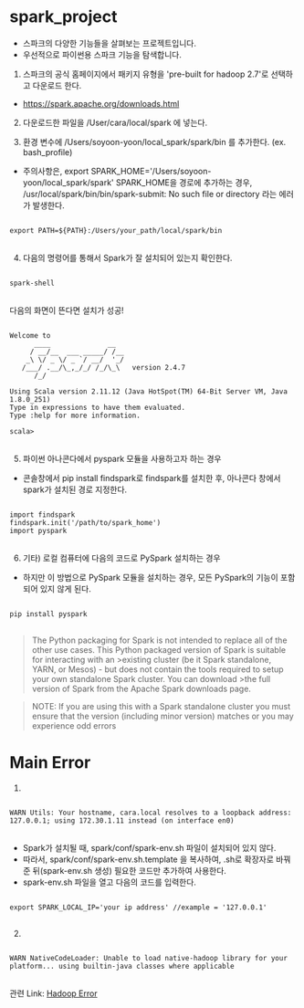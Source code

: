 spark_project
=============

* 스파크의 다양한 기능들을 살펴보는 프로젝트입니다.
* 우선적으로 파이썬용 스파크 기능을 탐색합니다.



1. 스파크의 공식 홈페이지에서 패키지 유형을 'pre-built for hadoop 2.7'로 선택하고 다운로드 한다.
 * https://spark.apache.org/downloads.html


2. 다운로드한 파일을 /User/cara/local/spark 에 넣는다.

3. 환경 변수에 /Users/soyoon-yoon/local_spark/spark/bin 를 추가한다. (ex. bash_profile)
 * 주의사항은, export SPARK_HOME='/Users/soyoon-yoon/local_spark/spark' SPARK_HOME을 경로에 추가하는 경우, 
      /usr/local/spark/bin/bin/spark-submit: No such file or directory 라는 에러가 발생한다.
      
<pre>
<code>
export PATH=${PATH}:/Users/your_path/local/spark/bin
</code>
</pre>

4. 다음의 명령어를 통해서 Spark가 잘 설치되어 있는지 확인한다. 
<pre>
<code>
spark-shell
</code>
</pre>

다음의 화면이 뜬다면 설치가 성공!

<pre>
<code>
Welcome to
      ____              __
     / __/__  ___ _____/ /__
    _\ \/ _ \/ _ `/ __/  '_/
   /___/ .__/\_,_/_/ /_/\_\   version 2.4.7
      /_/
         
Using Scala version 2.11.12 (Java HotSpot(TM) 64-Bit Server VM, Java 1.8.0_251)
Type in expressions to have them evaluated.
Type :help for more information.

scala>
</code>
</pre>

5. 파이썬 아나콘다에서 pyspark 모듈을 사용하고자 하는 경우
* 콘솔창에서 pip install findspark로 findspark를 설치한 후, 아나콘다 창에서 spark가 설치된 경로 지정한다.

<pre>
<code>
import findspark
findspark.init('/path/to/spark_home')
import pyspark
</code>
</pre>


6. 기타) 로컬 컴퓨터에 다음의 코드로 PySpark 설치하는 경우
 * 하지만 이 방법으로 PySpark 모듈을 설치하는 경우, 모든 PySpark의 기능이 포함되어 있지 않게 된다. 
 
<pre>
<code>
pip install pyspark 
</code>
</pre>


>The Python packaging for Spark is not intended to replace all of the other use cases. This Python packaged version of Spark is suitable for interacting with an >existing cluster (be it Spark standalone, YARN, or Mesos) - but does not contain the tools required to setup your own standalone Spark cluster. You can download >the full version of Spark from the Apache Spark downloads page.

>NOTE: If you are using this with a Spark standalone cluster you must ensure that the version (including minor version) matches or you may experience odd errors


Main Error 
=============
1. 
<pre>
<code>
WARN Utils: Your hostname, cara.local resolves to a loopback address: 127.0.0.1; using 172.30.1.11 instead (on interface en0)
</code>
</pre>

* Spark가 설치될 때, spark/conf/spark-env.sh 파일이 설치되어 있지 않다. 
* 따라서, spark/conf/spark-env.sh.template 을 복사하여, .sh로 확장자로 바꿔준 뒤(spark-env.sh 생성) 필요한 코드만 추가하여 사용한다. 
* spark-env.sh 파일을 열고 다음의 코드를 입력한다. 
<pre>
<code>
export SPARK_LOCAL_IP='your ip address' //example = '127.0.0.1'
</code>
</pre>


2.
<pre>
<code>
WARN NativeCodeLoader: Unable to load native-hadoop library for your platform... using builtin-java classes where applicable
</code>
</pre>

관련 Link: [Hadoop Error](https://sparkbyexamples.com/hadoop/hadoop-unable-to-load-native-hadoop-library-for-your-platform-warning/, "hadoop_error link")

